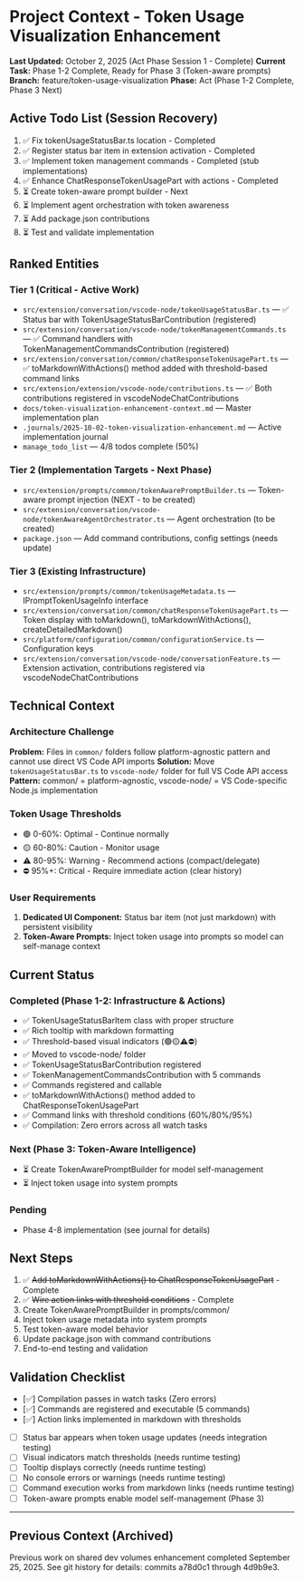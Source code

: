 # Project Context - Token Usage Visualization Enhancement
**Last Updated:** October 2, 2025 (Act Phase Session 1 - Complete)
**Current Task:** Phase 1-2 Complete, Ready for Phase 3 (Token-aware prompts)
**Branch:** feature/token-usage-visualization
**Phase:** Act (Phase 1-2 Complete, Phase 3 Next)

## Active Todo List (Session Recovery)
1. ✅ Fix tokenUsageStatusBar.ts location - Completed
2. ✅ Register status bar item in extension activation - Completed
3. ✅ Implement token management commands - Completed (stub implementations)
4. ✅ Enhance ChatResponseTokenUsagePart with actions - Completed
5. ⏳ Create token-aware prompt builder - Next
6. ⏳ Implement agent orchestration with token awareness
7. ⏳ Add package.json contributions
8. ⏳ Test and validate implementation

## Ranked Entities

### Tier 1 (Critical - Active Work)
- `src/extension/conversation/vscode-node/tokenUsageStatusBar.ts` — ✅ Status bar with TokenUsageStatusBarContribution (registered)
- `src/extension/conversation/vscode-node/tokenManagementCommands.ts` — ✅ Command handlers with TokenManagementCommandsContribution (registered)
- `src/extension/conversation/common/chatResponseTokenUsagePart.ts` — ✅ toMarkdownWithActions() method added with threshold-based command links
- `src/extension/extension/vscode-node/contributions.ts` — ✅ Both contributions registered in vscodeNodeChatContributions
- `docs/token-visualization-enhancement-context.md` — Master implementation plan
- `.journals/2025-10-02-token-visualization-enhancement.md` — Active implementation journal
- `manage_todo_list` — 4/8 todos complete (50%)

### Tier 2 (Implementation Targets - Next Phase)
- `src/extension/prompts/common/tokenAwarePromptBuilder.ts` — Token-aware prompt injection (NEXT - to be created)
- `src/extension/conversation/vscode-node/tokenAwareAgentOrchestrator.ts` — Agent orchestration (to be created)
- `package.json` — Add command contributions, config settings (needs update)

### Tier 3 (Existing Infrastructure)
- `src/extension/prompts/common/tokenUsageMetadata.ts` — IPromptTokenUsageInfo interface
- `src/extension/conversation/common/chatResponseTokenUsagePart.ts` — Token display with toMarkdown(), toMarkdownWithActions(), createDetailedMarkdown()
- `src/platform/configuration/common/configurationService.ts` — Configuration keys
- `src/extension/conversation/vscode-node/conversationFeature.ts` — Extension activation, contributions registered via vscodeNodeChatContributions

## Technical Context

### Architecture Challenge
**Problem:** Files in `common/` folders follow platform-agnostic pattern and cannot use direct VS Code API imports
**Solution:** Move `tokenUsageStatusBar.ts` to `vscode-node/` folder for full VS Code API access
**Pattern:** common/ = platform-agnostic, vscode-node/ = VS Code-specific Node.js implementation

### Token Usage Thresholds
- 🟢 0-60%: Optimal - Continue normally
- 🟡 60-80%: Caution - Monitor usage
- ⚠️ 80-95%: Warning - Recommend actions (compact/delegate)
- ⛔ 95%+: Critical - Require immediate action (clear history)

### User Requirements
1. **Dedicated UI Component:** Status bar item (not just markdown) with persistent visibility
2. **Token-Aware Prompts:** Inject token usage into prompts so model can self-manage context

## Current Status

### Completed (Phase 1-2: Infrastructure & Actions)
- ✅ TokenUsageStatusBarItem class with proper structure
- ✅ Rich tooltip with markdown formatting
- ✅ Threshold-based visual indicators (🟢🟡⚠️⛔)
- ✅ Moved to vscode-node/ folder
- ✅ TokenUsageStatusBarContribution registered
- ✅ TokenManagementCommandsContribution with 5 commands
- ✅ Commands registered and callable
- ✅ toMarkdownWithActions() method added to ChatResponseTokenUsagePart
- ✅ Command links with threshold conditions (60%/80%/95%)
- ✅ Compilation: Zero errors across all watch tasks

### Next (Phase 3: Token-Aware Intelligence)
- ⏳ Create TokenAwarePromptBuilder for model self-management
- ⏳ Inject token usage into system prompts

### Pending
- Phase 4-8 implementation (see journal for details)

## Next Steps
1. ✅ ~~Add toMarkdownWithActions() to ChatResponseTokenUsagePart~~ - Complete
2. ✅ ~~Wire action links with threshold conditions~~ - Complete
3. Create TokenAwarePromptBuilder in prompts/common/
4. Inject token usage metadata into system prompts
5. Test token-aware model behavior
6. Update package.json with command contributions
7. End-to-end testing and validation

## Validation Checklist
- [✅] Compilation passes in watch tasks (Zero errors)
- [✅] Commands are registered and executable (5 commands)
- [✅] Action links implemented in markdown with thresholds
- [ ] Status bar appears when token usage updates (needs integration testing)
- [ ] Visual indicators match thresholds (needs runtime testing)
- [ ] Tooltip displays correctly (needs runtime testing)
- [ ] No console errors or warnings (needs runtime testing)
- [ ] Command execution works from markdown links (needs runtime testing)
- [ ] Token-aware prompts enable model self-management (Phase 3)

---

## Previous Context (Archived)
Previous work on shared dev volumes enhancement completed September 25, 2025.
See git history for details: commits a78d0c1 through 4d9b9e3.
